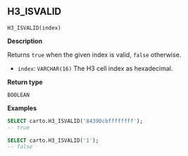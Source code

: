 ## H3_ISVALID

```sql:signature
H3_ISVALID(index)
```

**Description**

Returns `true` when the given index is valid, `false` otherwise.

* `index`: `VARCHAR(16)` The H3 cell index as hexadecimal.

**Return type**

`BOOLEAN`

**Examples**

```sql
SELECT carto.H3_ISVALID('84390cbffffffff');
-- true
```

```sql
SELECT carto.H3_ISVALID('1');
-- false
```
